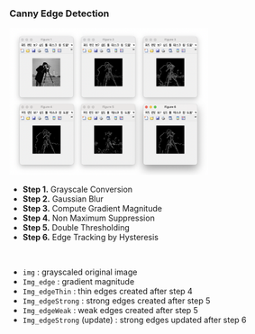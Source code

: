 ### Canny Edge Detection

<img src="image.png" width="70%" height="70%">

- **Step 1.** Grayscale Conversion
- **Step 2.** Gaussian Blur
- **Step 3.** Compute Gradient Magnitude
- **Step 4.** Non Maximum Suppression
- **Step 5.** Double Thresholding
- **Step 6.** Edge Tracking by Hysteresis

<br/>

- `img` : grayscaled original image
- `Img_edge` : gradient magnitude
- `Img_edgeThin` : thin edges created after step 4
- `Img_edgeStrong` : strong edges created after step 5
- `Img_edgeWeak` : weak edges created after step 5
- `Img_edgeStrong` (update) : strong edges updated after step 6
